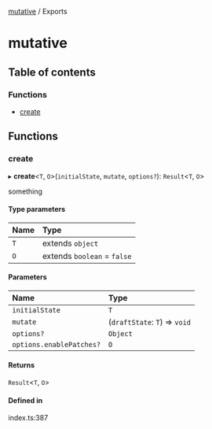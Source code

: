 [mutative](README.md) / Exports

# mutative

## Table of contents

### Functions

- [create](modules.md#create)

## Functions

### create

▸ **create**<`T`, `O`\>(`initialState`, `mutate`, `options?`): `Result`<`T`, `O`\>

something

#### Type parameters

| Name | Type |
| :------ | :------ |
| `T` | extends `object` |
| `O` | extends `boolean` = ``false`` |

#### Parameters

| Name | Type |
| :------ | :------ |
| `initialState` | `T` |
| `mutate` | (`draftState`: `T`) => `void` |
| `options?` | `Object` |
| `options.enablePatches?` | `O` |

#### Returns

`Result`<`T`, `O`\>

#### Defined in

index.ts:387
